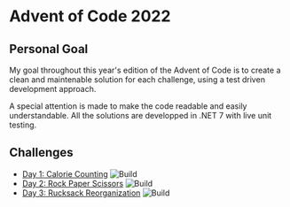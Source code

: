 # Advent of Code 2022

## Personal Goal
My goal throughout this year's edition of the Advent of Code is to create a clean and maintenable solution for each challenge, using a test driven development approach.

A special attention is made to make the code readable and easily understandable. All the solutions are developped in .NET 7 with live unit testing.

## Challenges
- [Day 1: Calorie Counting](https://adventofcode.com/2022/day/1) ![Build](https://github.com/fittony/advent-of-code-2022/actions/workflows/day-1.yml/badge.svg)
- [Day 2: Rock Paper Scissors](https://adventofcode.com/2022/day/2) ![Build](https://github.com/fittony/advent-of-code-2022/actions/workflows/day-2.yml/badge.svg)
- [Day 3: Rucksack Reorganization](https://adventofcode.com/2022/day/3) ![Build](https://github.com/fittony/advent-of-code-2022/actions/workflows/day-3.yml/badge.svg)
